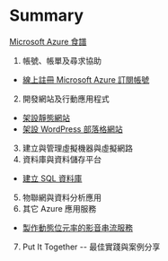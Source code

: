 # Summary

[Microsoft Azure 食譜](README.md)

1. 帳號、帳單及尋求協助
  * [線上註冊 Microsoft Azure 訂閱帳號](ch01/signup_azure_subscription_online.md)
2. 開發網站及行動應用程式
  * [架設靜態網站](ch02/create_a_static_website.md)
  * [架設 WordPress 部落格網站](ch02/create_wordpress_website.md)
3. 建立與管理虛擬機器與虛擬網路
4. 資料庫與資料儲存平台
  * [建立 SQL 資料庫](ch04/create_sql_database.md)
5. 物聯網與資料分析應用
6. 其它 Azure 應用服務
  * [製作動態位元率的影音串流服務](ch06/using_media_services_to_stream_adaptive_videos.md)
7. Put It Together -- 最佳實踐與案例分享